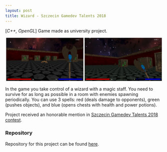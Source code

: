 ```yaml
---
layout: post
title: Wizard - Szczecin Gamedev Talents 2018
---
```


[*C++, OpenGL*] Game made as university project.
<p align="middle">
  <img src="https://github.com/kmisiewicz/Wizard/blob/master/Screenshots/wizardscreen1.png?raw=true" width="49%" />
  <img src="https://github.com/kmisiewicz/Wizard/blob/master/Screenshots/wizardscreen2.png?raw=true" width="49%" />  
</p>

In the game you take control of a wizard with a magic staff. You need to survive for as long as possible in a room with enemies spawning periodically.
You can use 3 spells: red (deals damage to opponents), green (pushes objects), and blue (opens chests with health and power potions).

Project received an honorable mention in [Szczecin Gamedev Talents 2018 contest](https://www.wi.zut.edu.pl/pl/wydzial/informacje-o-wydziale/aktualnosci/wyniki-konkursu-szczecin-gamedev-talents-2018).

### Repository
Repository for this project can be found [here](https://github.com/kmisiewicz/Wizard).
